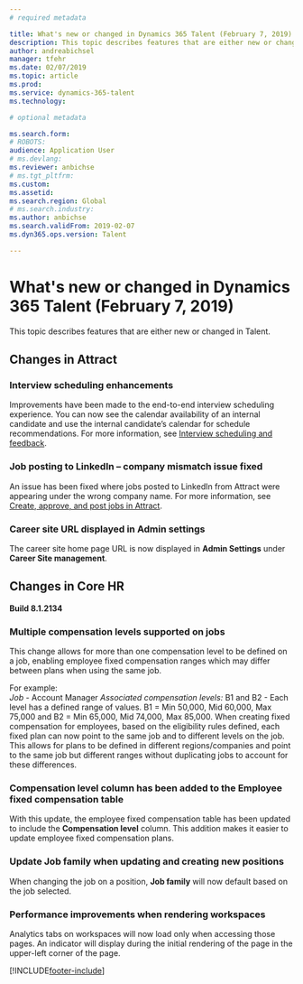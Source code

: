 ```yaml
---
# required metadata

title: What's new or changed in Dynamics 365 Talent (February 7, 2019)
description: This topic describes features that are either new or changed in Microsoft Dynamics 365 Talent for February 7, 2019.
author: andreabichsel
manager: tfehr
ms.date: 02/07/2019
ms.topic: article
ms.prod: 
ms.service: dynamics-365-talent
ms.technology: 

# optional metadata

ms.search.form: 
# ROBOTS: 
audience: Application User
# ms.devlang: 
ms.reviewer: anbichse
# ms.tgt_pltfrm: 
ms.custom: 
ms.assetid: 
ms.search.region: Global
# ms.search.industry: 
ms.author: anbichse
ms.search.validFrom: 2019-02-07
ms.dyn365.ops.version: Talent

---
```

# What's new or changed in Dynamics 365 Talent (February 7, 2019)

This topic describes features that are either new or changed in Talent.

## Changes in Attract

### Interview scheduling enhancements
Improvements have been made to the end-to-end interview scheduling experience. You
can now see the calendar availability of an internal candidate and use the
internal candidate’s calendar for schedule recommendations. For more information, see [Interview scheduling and feedback](interview-scheduling-feedback.md).

### Job posting to LinkedIn – company mismatch issue fixed
An issue has been fixed where jobs posted to LinkedIn from Attract were appearing
under the wrong company name. For more information, see [Create, approve, and post jobs in Attract](creating-jobs-attract.md).

### Career site URL displayed in Admin settings
The career site home page URL is now displayed in **Admin Settings** under **Career
Site management**.

## Changes in Core HR

**Build 8.1.2134**

### Multiple compensation levels supported on jobs
This change allows for more than one compensation level to be defined on a job, enabling employee fixed compensation ranges which may differ between plans when using the same job. 

For example: 	
*Job* - Account Manager
*Associated compensation levels:* B1 and B2 - Each level has a defined range of values. B1 = Min 50,000, Mid 60,000, Max 75,000 and B2 = Min 65,000, Mid 74,000, Max 85,000. 
When creating fixed compensation for employees, based on the eligibility rules defined, each fixed plan can now point to the same job and to different levels on the job. This allows for plans to be defined in different regions/companies and point to the same job but different ranges without duplicating jobs to account for these differences.

### Compensation level column has been added to the Employee fixed compensation table 
With this update, the employee fixed compensation table has been updated to include the **Compensation level** column. This addition makes it easier to update employee fixed compensation plans. 

### Update Job family when updating and creating new positions
When changing the job on a position, **Job family** will now default based on the job selected.

### Performance improvements when rendering workspaces
Analytics tabs on workspaces will now load only when accessing those pages. An indicator will display during the initial rendering of the page in the upper-left corner of the page.


[!INCLUDE[footer-include](../includes/footer-banner.md)]